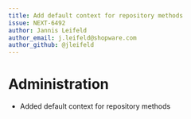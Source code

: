 ```yaml
---
title: Add default context for repository methods
issue: NEXT-6492
author: Jannis Leifeld
author_email: j.leifeld@shopware.com 
author_github: @jleifeld
---
```

# Administration
* Added default context for repository methods
